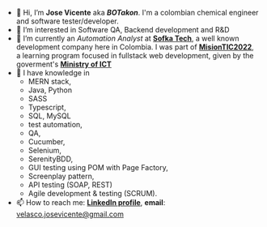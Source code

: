 - 👋 Hi, I’m **Jose Vicente** aka ***BOTakon***. I'm a colombian chemical engineer and software tester/developer.
- 👀 I’m interested in Software QA, Backend development and R&D
- 🌱 I’m currently an *Automation Analyst* at [**Sofka Tech**](https://www.sofka.com.co/about-us/), a well known development company here in Colombia. I was part of [**MisionTIC2022**](https://www.misiontic2022.gov.co/portal/Secciones/Mision-TIC-2022/), a learning program focused in fullstack web development, given by the goverment's [**Ministry of ICT**](https://mintic.gov.co/portal/inicio/Micrositios/English-overview/Ministry-of-ICT/)
- 💞️ I have knowledge in 
  - MERN stack, 
  - Java, Python
  - SASS
  - Typescript, 
  - SQL, MySQL
  - test automation,
  - QA,
  - Cucumber,
  - Selenium, 
  - SerenityBDD, 
  - GUI testing using POM with Page Factory,
  - Screenplay pattern,
  - API testing (SOAP, REST)
  - Agile development & testing (SCRUM).
- 📫 How to reach me: [**LinkedIn profile**](https://www.linkedin.com/in/jose-vicente-velasco-lopez/?locale=en_US), **email**: velasco.josevicente@gmail.com


<!---
JoseVicente-dev/JoseVicente-dev is a ✨ special ✨ repository because its `README.md` (this file) appears on your GitHub profile.
You can click the Preview link to take a look at your changes.
--->
